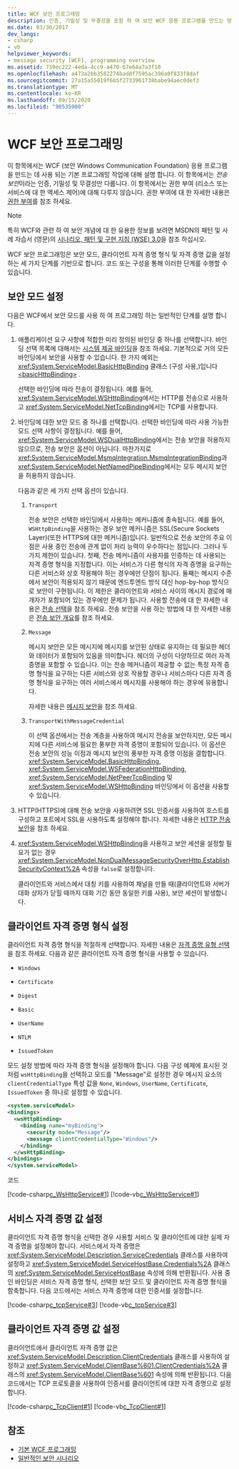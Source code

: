 ```yaml
---
title: WCF 보안 프로그래밍
description: 인증, 기밀성 및 무결성을 포함 하 여 보안 WCF 응용 프로그램을 만드는 방법에 대해 알아봅니다.
ms.date: 03/30/2017
dev_langs:
- csharp
- vb
helpviewer_keywords:
- message security [WCF], programming overview
ms.assetid: 739ec222-4eda-4cc9-a470-67e64a7a3f10
ms.openlocfilehash: a473a2bb3582274baddf7595ac396a0f833f8daf
ms.sourcegitcommit: 27a15a55019f6b5f2733961738babe94aec0def3
ms.translationtype: MT
ms.contentlocale: ko-KR
ms.lasthandoff: 09/15/2020
ms.locfileid: "90535900"
---
```

# <a name="programming-wcf-security"></a>WCF 보안 프로그래밍
이 항목에서는 WCF (보안 Windows Communication Foundation) 응용 프로그램을 만드는 데 사용 되는 기본 프로그래밍 작업에 대해 설명 합니다. 이 항목에서는 *전송 보안*이라는 인증, 기밀성 및 무결성만 다룹니다. 이 항목에서는 권한 부여 (리소스 또는 서비스에 대 한 액세스 제어)에 대해 다루지 않습니다. 권한 부여에 대 한 자세한 내용은 [권한 부여](authorization-in-wcf.md)를 참조 하세요.  
  
> [!NOTE]
> 특히 WCF와 관련 하 여 보안 개념에 대 한 유용한 정보를 보려면 MSDN의 패턴 및 사례 자습서 (영문)의 [시나리오, 패턴 및 구현 지침 (WSE) 3.0](/previous-versions/msp-n-p/ff648183(v=pandp.10))을 참조 하십시오.  
  
 WCF 보안 프로그래밍은 보안 모드, 클라이언트 자격 증명 형식 및 자격 증명 값을 설정 하는 세 가지 단계를 기반으로 합니다. 코드 또는 구성을 통해 이러한 단계를 수행할 수 있습니다.  
  
## <a name="setting-the-security-mode"></a>보안 모드 설정  
 다음은 WCF에서 보안 모드를 사용 하 여 프로그래밍 하는 일반적인 단계를 설명 합니다.  
  
1. 애플리케이션 요구 사항에 적합한 미리 정의된 바인딩 중 하나를 선택합니다. 바인딩 선택 목록에 대해서는 [시스템 제공 바인딩](../system-provided-bindings.md)을 참조 하세요. 기본적으로 거의 모든 바인딩에서 보안을 사용할 수 있습니다. 한 가지 예외는 <xref:System.ServiceModel.BasicHttpBinding> 클래스 (구성 사용,)입니다 [\<basicHttpBinding>](../../configure-apps/file-schema/wcf/basichttpbinding.md) .  
  
     선택한 바인딩에 따라 전송이 결정됩니다. 예를 들어, <xref:System.ServiceModel.WSHttpBinding>에서는 HTTP를 전송으로 사용하고 <xref:System.ServiceModel.NetTcpBinding>에서는 TCP를 사용합니다.  
  
2. 바인딩에 대한 보안 모드 중 하나를 선택합니다. 선택한 바인딩에 따라 사용 가능한 모드 선택 사항이 결정됩니다. 예를 들어, <xref:System.ServiceModel.WSDualHttpBinding>에서는 전송 보안을 허용하지 않으므로, 전송 보안은 옵션이 아닙니다. 마찬가지로 <xref:System.ServiceModel.MsmqIntegration.MsmqIntegrationBinding>과 <xref:System.ServiceModel.NetNamedPipeBinding>에서는 모두 메시지 보안을 허용하지 않습니다.  
  
     다음과 같은 세 가지 선택 옵션이 있습니다.  
  
    1. `Transport`  
  
         전송 보안은 선택한 바인딩에서 사용하는 메커니즘에 종속됩니다. 예를 들어, `WSHttpBinding`을 사용하는 경우 보안 메커니즘은 SSL(Secure Sockets Layer)(또한 HTTPS에 대한 메커니즘)입니다. 일반적으로 전송 보안의 주요 이점은 사용 중인 전송에 관계 없이 처리 능력이 우수하다는 점입니다. 그러나 두 가지 제한이 있습니다. 첫째, 전송 메커니즘이 사용자를 인증하는 데 사용되는 자격 증명 형식을 지정합니다. 이는 서비스가 다른 형식의 자격 증명을 요구하는 다른 서비스와 상호 작용해야 하는 경우에만 단점이 됩니다. 둘째는 메시지 수준에서 보안이 적용되지 않기 때문에 엔드투엔드 방식 대신 hop-by-hop 방식으로 보안이 구현됩니다. 이 제한은 클라이언트와 서비스 사이의 메시지 경로에 매개자가 포함되어 있는 경우에만 문제가 됩니다. 사용할 전송에 대 한 자세한 내용은 [전송 선택](choosing-a-transport.md)을 참조 하세요. 전송 보안을 사용 하는 방법에 대 한 자세한 내용은 [전송 보안 개요](transport-security-overview.md)를 참조 하세요.  
  
    2. `Message`  
  
         메시지 보안은 모든 메시지에 메시지를 보안된 상태로 유지하는 데 필요한 헤더와 데이터가 포함되어 있음을 의미합니다. 헤더의 구성이 다양하므로 여러 자격 증명을 포함할 수 있습니다. 이는 전송 메커니즘이 제공할 수 없는 특정 자격 증명 형식을 요구하는 다른 서비스와 상호 작용할 경우나 서비스마다 다른 자격 증명 형식을 요구하는 여러 서비스에서 메시지를 사용해야 하는 경우에 유용합니다.  
  
         자세한 내용은 [메시지 보안](message-security-in-wcf.md)을 참조 하세요.  
  
    3. `TransportWithMessageCredential`  
  
         이 선택 옵션에서는 전송 계층을 사용하여 메시지 전송을 보안하지만, 모든 메시지에 다른 서비스에 필요한 풍부한 자격 증명이 포함되어 있습니다. 이 옵션은 전송 보안의 성능 이점과 메시지 보안의 풍부한 자격 증명 이점을 결합합니다. <xref:System.ServiceModel.BasicHttpBinding>, <xref:System.ServiceModel.WSFederationHttpBinding>, <xref:System.ServiceModel.NetPeerTcpBinding> 및 <xref:System.ServiceModel.WSHttpBinding> 바인딩에서 이 옵션을 사용할 수 있습니다.  
  
3. HTTP(HTTPS)에 대해 전송 보안을 사용하려면 SSL 인증서를 사용하여 호스트를 구성하고 포트에서 SSL을 사용하도록 설정해야 합니다. 자세한 내용은 [HTTP 전송 보안](http-transport-security.md)을 참조 하세요.  
  
4. <xref:System.ServiceModel.WSHttpBinding>을 사용하고 보안 세션을 설정할 필요가 없는 경우 <xref:System.ServiceModel.NonDualMessageSecurityOverHttp.EstablishSecurityContext%2A> 속성을 `false`로 설정합니다.  
  
     클라이언트와 서비스에서 대칭 키를 사용하여 채널을 만들 때(클라이언트와 서버가 대화 상자가 닫힐 때까지 대화 기간 동안 동일한 키를 사용), 보안 세션이 발생합니다.  
  
## <a name="setting-the-client-credential-type"></a>클라이언트 자격 증명 형식 설정  
 클라이언트 자격 증명 형식을 적절하게 선택합니다. 자세한 내용은 [자격 증명 유형 선택](selecting-a-credential-type.md)을 참조 하세요. 다음과 같은 클라이언트 자격 증명 형식을 사용할 수 있습니다.  
  
- `Windows`  
  
- `Certificate`  
  
- `Digest`  
  
- `Basic`  
  
- `UserName`  
  
- `NTLM`  
  
- `IssuedToken`  
  
 모드 설정 방법에 따라 자격 증명 형식을 설정해야 합니다. 다음 구성 예제에 표시된 것처럼 `wsHttpBinding`을 선택하고 모드를 "Message"로 설정한 경우 메시지 요소의 `clientCredentialType` 특성 값을 `None`, `Windows`, `UserName`, `Certificate`, `IssuedToken` 중 하나로 설정할 수 있습니다.  
  
```xml  
<system.serviceModel>  
<bindings>  
  <wsHttpBinding>  
    <binding name="myBinding">  
      <security mode="Message"/>  
      <message clientCredentialType="Windows"/>  
    </binding>
  </wsHttpBinding>
</bindings>  
</system.serviceModel>  
```  
  
 코드  
  
 [!code-csharp[c_WsHttpService#1](../../../../samples/snippets/csharp/VS_Snippets_CFX/c_wshttpservice/cs/source.cs#1)]
 [!code-vb[c_WsHttpService#1](../../../../samples/snippets/visualbasic/VS_Snippets_CFX/c_wshttpservice/vb/source.vb#1)]  
  
## <a name="setting-service-credential-values"></a>서비스 자격 증명 값 설정  
 클라이언트 자격 증명 형식을 선택한 경우 사용할 서비스 및 클라이언트에 대한 실제 자격 증명을 설정해야 합니다. 서비스에서 자격 증명은 <xref:System.ServiceModel.Description.ServiceCredentials> 클래스를 사용하여 설정하고 <xref:System.ServiceModel.ServiceHostBase.Credentials%2A> 클래스의 <xref:System.ServiceModel.ServiceHostBase> 속성에 의해 반환됩니다. 사용 중인 바인딩은 서비스 자격 증명 형식, 선택한 보안 모드 및 클라이언트 자격 증명 형식을 함축합니다. 다음 코드에서는 서비스 자격 증명에 대한 인증서를 설정합니다.  
  
 [!code-csharp[c_tcpService#3](../../../../samples/snippets/csharp/VS_Snippets_CFX/c_tcpservice/cs/source.cs#3)]
 [!code-vb[c_tcpService#3](../../../../samples/snippets/visualbasic/VS_Snippets_CFX/c_tcpservice/vb/source.vb#3)]  
  
## <a name="setting-client-credential-values"></a>클라이언트 자격 증명 값 설정  
 클라이언트에서 클라이언트 자격 증명 값은 <xref:System.ServiceModel.Description.ClientCredentials> 클래스를 사용하여 설정하고 <xref:System.ServiceModel.ClientBase%601.ClientCredentials%2A> 클래스의 <xref:System.ServiceModel.ClientBase%601> 속성에 의해 반환됩니다. 다음 코드에서는 TCP 프로토콜을 사용하여 인증서를 클라이언트에 대한 자격 증명으로 설정합니다.  
  
 [!code-csharp[c_TcpClient#1](../../../../samples/snippets/csharp/VS_Snippets_CFX/c_tcpclient/cs/source.cs#1)]
 [!code-vb[c_TcpClient#1](../../../../samples/snippets/visualbasic/VS_Snippets_CFX/c_tcpclient/vb/source.vb#1)]  
  
## <a name="see-also"></a>참조

- [기본 WCF 프로그래밍](../basic-wcf-programming.md)
- [일반적인 보안 시나리오](common-security-scenarios.md)
